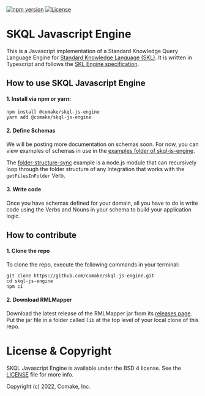 [![npm version](https://badge.fury.io/js/@comake%2Fskql-js-engine.svg)](https://badge.fury.io/js/@comake%2Fskql-js-engine) [![License](https://img.shields.io/badge/License-BSD_4--Clause-blue.svg)](https://spdx.org/licenses/BSD-4-Clause.html)

# SKQL Javascript Engine

This is a Javascript implementation of a Standard Knowledge Query Language Engine for [Standard Knowledge Language (SKL)](https://www.comake.io/skl). It is written in Typescript and follows the [SKL Engine specification](https://docs.standardknowledge.com/get-started/engine).


## How to use SKQL Javascript Engine

#### 1. Install via npm or yarn:

```shell
npm install @comake/skql-js-engine
yarn add @comake/skql-js-engine
```

#### 2. Define Schemas

We will be posting more documentation on schemas soon. For now, you can view examples of schemas in use in the [examples folder of skql-js-engine](https://github.com/comake/skql-js-engine/tree/main/examples).

 The [folder-structure-sync](https://github.com/comake/skql-js-engine/tree/main/examples/folder-structure-sync) example is a node.js module that can recursively loop through the folder structure of any Integration that works with the `getFilesInFolder` Verb.

#### 3. Write code

Once you have schemas defined for your domain, all you have to do is write code using the Verbs and Nouns in your schema to build your application logic.


## How to contribute

#### 1. Clone the repo

To clone the repo, execute the following commands in your terminal:
```shell
git clone https://github.com/comake/skql-js-engine.git
cd skql-js-engine
npm ci
```

#### 2. Download RMLMapper

Download the latest release of the RMLMapper jar from its [releases page](https://github.com/RMLio/rmlmapper-java/releases/). Put the jar file in a folder called `lib` at the top level of your local clone of this repo.

# License & Copyright

SKQL Javascript Engine is available under the BSD 4 license. See the [LICENSE](LICENSE) file for more info.

Copyright (c) 2022, Comake, Inc.

<!--
TODO: add husky
TODO: cache openapi files
TODO: unhardcode rml stuff
-->
